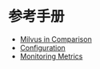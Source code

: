 # 参考手册

- [Milvus in Comparison](milvus-in-comparison.md)
- [Configuration](milvus-config.md)
- [Monitoring Metrics](monitoring-metrics.md)
